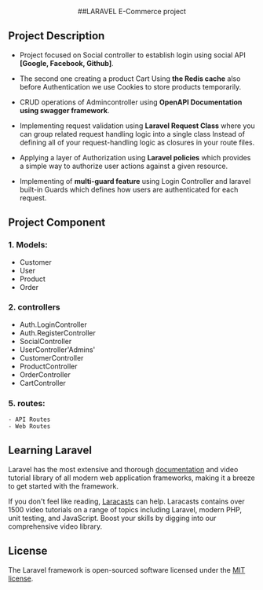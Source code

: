<p align="center"> ##LARAVEL E-Commerce project </p>





## Project Description

-  Project focused on Social controller to establish login using social API **[Google, Facebook, Github]**.

-  The second one creating a product Cart Using **the Redis cache** also before Authentication we use Cookies to store products temporarily.

-  CRUD operations of Admincontroller using  **OpenAPI Documentation using swagger framework**.

-  Implementing request validation using **Laravel Request Class** where you can  group related request handling logic into a single class Instead of defining 
   all of your request-handling logic as closures in your route files.

-  Applying a layer of Authorization using **Laravel policies** which provides a simple way to authorize user actions against a given resource.

-  Implementing of **multi-guard feature** using Login Controller and laravel built-in Guards which defines how users are authenticated for each request.

## Project Component

### 1. Models:
   -  Customer
   -  User
   -  Product
   -  Order

### 2. controllers
   - Auth.LoginController
   - Auth.RegisterController
   - SocialController
   - UserController'Admins'
   - CustomerController
   - ProductController
   - OrderController
   - CartController
  
### 5. routes:
    - API Routes
    - Web Routes
## Learning Laravel

Laravel has the most extensive and thorough [documentation](https://laravel.com/docs) and video tutorial library of all modern web application frameworks, making it a breeze to get started with the framework.

If you don't feel like reading, [Laracasts](https://laracasts.com) can help. Laracasts contains over 1500 video tutorials on a range of topics including Laravel, modern PHP, unit testing, and JavaScript. Boost your skills by digging into our comprehensive video library.


## License

The Laravel framework is open-sourced software licensed under the [MIT license](https://opensource.org/licenses/MIT).
